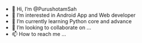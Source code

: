 - 👋 Hi, I’m @PurushotamSah
- 👀 I’m interested in Android App and Web developer
- 🌱 I’m currently learning Python core and advance
- 💞️ I’m looking to collaborate on ...
- 📫 How to reach me ...

<!---
PurushotamSah/PurushotamSah is a ✨ special ✨ repository because its `README.md` (this file) appears on your GitHub profile.
You can click the Preview link to take a look at your changes.
--->
